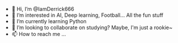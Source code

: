 - 👋 Hi, I’m @IamDerrick666
- 👀 I’m interested in AI, Deep learning, Football... All the fun stuff
- 🌱 I’m currently learning Python
- 💞️ I’m looking to collaborate on studying? Maybe, I'm just a rookie~
- 📫 How to reach me ...

<!---
IamDerrick666/IamDerrick666 is a ✨ special ✨ repository because its `README.md` (this file) appears on your GitHub profile.
You can click the Preview link to take a look at your changes.
--->
